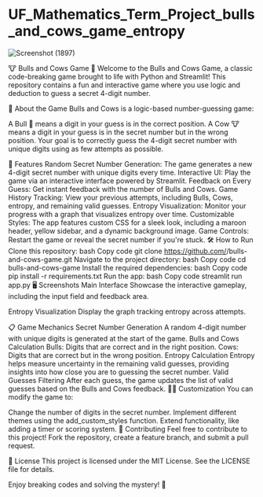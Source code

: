 # UF_Mathematics_Term_Project_bulls_and_cows_game_entropy
![Screenshot (1897)](https://github.com/user-attachments/assets/3a7e012d-57be-437e-99b5-ffd958bd67e4)

🐮 Bulls and Cows Game 🐂
Welcome to the Bulls and Cows Game, a classic code-breaking game brought to life with Python and Streamlit! This repository contains a fun and interactive game where you use logic and deduction to guess a secret 4-digit number.

🎯 About the Game
Bulls and Cows is a logic-based number-guessing game:

A Bull 🐂 means a digit in your guess is in the correct position.
A Cow 🐮 means a digit in your guess is in the secret number but in the wrong position.
Your goal is to correctly guess the 4-digit secret number with unique digits using as few attempts as possible.

🚀 Features
Random Secret Number Generation: The game generates a new 4-digit secret number with unique digits every time.
Interactive UI: Play the game via an interactive interface powered by Streamlit.
Feedback on Every Guess: Get instant feedback with the number of Bulls and Cows.
Game History Tracking: View your previous attempts, including Bulls, Cows, entropy, and remaining valid guesses.
Entropy Visualization: Monitor your progress with a graph that visualizes entropy over time.
Customizable Styles: The app features custom CSS for a sleek look, including a maroon header, yellow sidebar, and a dynamic background image.
Game Controls: Restart the game or reveal the secret number if you're stuck.
🛠 How to Run
Clone this repository:
bash
Copy code
git clone https://github.com/<your-username>/bulls-and-cows-game.git
Navigate to the project directory:
bash
Copy code
cd bulls-and-cows-game
Install the required dependencies:
bash
Copy code
pip install -r requirements.txt
Run the app:
bash
Copy code
streamlit run app.py
🖥 Screenshots
Main Interface
Showcase the interactive gameplay, including the input field and feedback area.

Entropy Visualization
Display the graph tracking entropy across attempts.

📋 Game Mechanics
Secret Number Generation
A random 4-digit number with unique digits is generated at the start of the game.
Bulls and Cows Calculation
Bulls: Digits that are correct and in the right position.
Cows: Digits that are correct but in the wrong position.
Entropy Calculation
Entropy helps measure uncertainty in the remaining valid guesses, providing insights into how close you are to guessing the secret number.
Valid Guesses Filtering
After each guess, the game updates the list of valid guesses based on the Bulls and Cows feedback.
🧑‍💻 Customization
You can modify the game to:

Change the number of digits in the secret number.
Implement different themes using the add_custom_styles function.
Extend functionality, like adding a timer or scoring system.
🌟 Contributing
Feel free to contribute to this project! Fork the repository, create a feature branch, and submit a pull request.

📄 License
This project is licensed under the MIT License. See the LICENSE file for details.

Enjoy breaking codes and solving the mystery! 🎉
